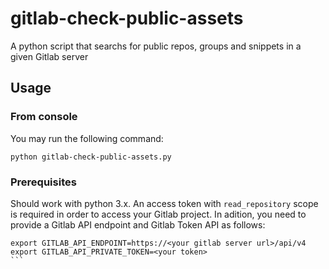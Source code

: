 # gitlab-check-public-assets
A python script that searchs for public repos, groups and snippets in a given Gitlab server


## Usage

### From console

You may run the following command:

``` 
python gitlab-check-public-assets.py 
```

### Prerequisites

Should work with python 3.x.
An access token with `read_repository` scope is required in order to access your Gitlab project.
In adition, you need to provide a Gitlab API endpoint and Gitlab Token API as follows: 

````
export GITLAB_API_ENDPOINT=https://<your gitlab server url>/api/v4  
export GITLAB_API_PRIVATE_TOKEN=<your token>
```
